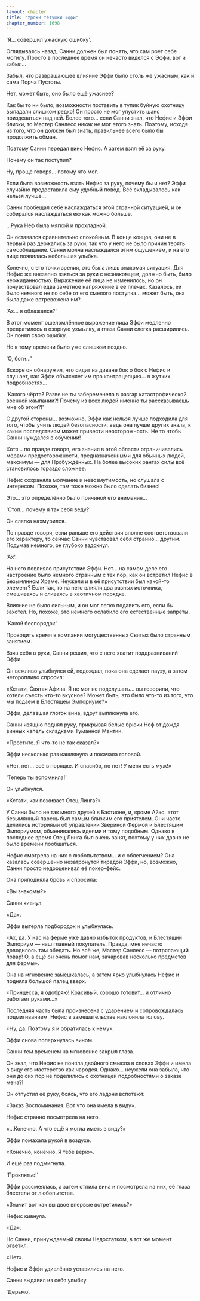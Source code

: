 ```yaml
---
layout: chapter
title: "Уроки тётушки Эффи"
chapter_number: 1698
---
```




'Я... совершил ужасную ошибку'.

Оглядываясь назад, Санни должен был понять, что сам роет себе могилу. Просто в последнее время он нечасто виделся с Эффи, вот и забыл...

Забыл, что развращающее влияние Эффи было столь же ужасным, как и сама Порча Пустоты.

Нет, может быть, оно было ещё ужаснее?

Как бы то ни было, возможности поставить в тупик буйную охотницу выпадали слишком редко! Он просто не мог упустить шанс поиздеваться над ней. Более того... если Санни знал, что Нефис и Эффи близки, то Мастер Санлесс никак не мог этого знать. Поэтому, исходя из того, что он должен был знать, правильнее всего было бы продолжить обман.

Поэтому Санни передал вино Нефис. А затем взял её за руку.

Почему он так поступил?

Ну, проще говоря... потому что мог.

Если была возможность взять Нефис за руку, почему бы и нет? Эффи случайно предоставила ему удобный повод. Всё складывалось как нельзя лучше...

Санни пообещал себе наслаждаться этой странной ситуацией, и он собирался наслаждаться ею как можно больше.

...Рука Неф была мягкой и прохладной.

Он оставался сравнительно спокойным. В конце концов, они не в первый раз держались за руки, так что у него не было причин терять самообладание. Санни молча наслаждался этим ощущением, и на его лице появилась небольшая улыбка.

Конечно, с его точки зрения, это была лишь знакомая ситуация. Для Нефис же внезапно взяться за руки с незнакомцем, должно быть, было неожиданностью. Выражение её лица не изменилось, но он почувствовал едва заметное напряжение в её плечах. Казалось, ей было немного не по себе от его смелого поступка... может быть, она была даже встревожена им?

'Ах... я облажался?'

В этот момент ошеломлённое выражение лица Эффи медленно превратилось в озорную ухмылку, а глаза Санни слегка расширились. Он понял свою ошибку.

Но к тому времени было уже слишком поздно.

'О, боги...'

Вскоре он обнаружил, что сидит на диване бок о бок с Нефис и слушает, как Эффи объясняет им про контрацепцию... в жутких подробностях...

'Какого чёрта? Разве не ты забеременела в разгар катастрофической военной кампании?! Почему из всех людей именно ты рассказываешь мне об этом?!'

С другой стороны... возможно, Эффи как нельзя лучше подходила для того, чтобы учить людей безопасности, ведь она лучше других знала, к каким последствиям может привести неосторожность. Не то чтобы Санни нуждался в обучении!

Хотя... по правде говоря, его знания в этой области ограничивались мерами предосторожности, предназначенными для обычных людей, максимум — для Пробуждённых. На более высоких рангах силы всё становилось гораздо сложнее.

Нефис сохраняла молчание и невозмутимость, но слушала с интересом. Похоже, там тоже можно было сделать бизнес!

Это... это определённо было причиной его внимания...

'Стоп... почему я так себя веду?'

Он слегка нахмурился.

По правде говоря, если раньше его действия вполне соответствовали его характеру, то сейчас Санни чувствовал себя странно... другим. Подумав немного, он глубоко вздохнул.

'Ах'.

На него повлияло присутствие Эффи. Нет... на самом деле его настроение было немного странным с тех пор, как он встретил Нефис в Безымянном Храме. Неужели и в её присутствии был какой-то элемент? Если так, то на него влияли два разных источника, смешиваясь и сливаясь в хаотичном порядке.

Влияние не было сильным, и он мог легко подавить его, если бы захотел. Но, похоже, это немного ослабило его естественные запреты.

'Какой беспорядок'.

Проводить время в компании могущественных Святых было странным занятием.

Взяв себя в руки, Санни решил, что с него хватит поддразниваний Эффи.

Он вежливо улыбнулся ей, подождал, пока она сделает паузу, а затем неторопливо спросил:

«Кстати, Святая Афина. Я не мог не подслушать... вы говорили, что хотели съесть что-то вкусное? Может быть, это было что-то из того, что мы подаём в Блестящем Эмпориуме?»

Эффи, делавшая глоток вина, вдруг выплюнула его.

Санни изящно поднял руку, прикрывая белые брюки Неф от дождя винных капель складками Туманной Мантии.

«Простите. Я что-то не так сказал?»

Эффи несколько раз кашлянула и покачала головой.

«Нет, нет... всё в порядке. И спасибо, но нет! У меня есть муж!»

'Теперь ты вспомнила!'

Он улыбнулся.

«Кстати, как поживает Отец Линга?»

У Санни было не так много друзей в Бастионе, и, кроме Айко, этот безымянный парень был самым близким его приятелем. Они часто делились историями об управлении Звериной Фермой и Блестящим Эмпориумом, обменивались идеями и тому подобным. Однако в последнее время Отец Линга был очень занят, поэтому у них давно не было времени пообщаться.

Нефис смотрела на них с любопытством... и с облегчением? Она казалась совершенно незатронутой тирадой Эффи, но, возможно, Санни просто недооценивал её покер-фейс.

Она приподняла бровь и спросила:

«Вы знакомы?»

Санни кивнул.

«Да».

Эффи вытерла подбородок и улыбнулась.

«Ах, да. У нас на ферме уже давно избыток продуктов, и Блестящий Эмпориум — наш главный покупатель. Правда, мне нечасто доводилось там обедать. Но всё же, Мастер Санлесс — потрясающий повар! О, а ещё он очень помог нам, зачаровав несколько предметов для фермы».

Она на мгновение замешкалась, а затем ярко улыбнулась Нефис и подняла большой палец вверх.

«Принцесса, я одобряю! Красивый, хорошо готовит... и отлично работает руками...»

Последняя часть была произнесена с ударением и сопровождалась подмигиванием. Нефис в замешательстве наклонила голову.

«Ну, да. Поэтому я и обратилась к нему».

Эффи снова поперхнулась вином.

Санни тем временем на мгновение закрыл глаза.

Он знал, что Нефис не поняла двойного смысла в словах Эффи и имела в виду его мастерство как чародея. Однако... неужели она забыла, что они до сих пор не поделились с охотницей подробностями о заказе меча?!

Он отпустил её руку, боясь, что его ладони вспотеют.

«Заказ Воспоминания. Вот что она имела в виду».

Нефис странно посмотрела на него.

«...Конечно. А что ещё я могла иметь в виду?»

Эффи помахала рукой в воздухе.

«Конечно, конечно. Я тебе верю».

И ещё раз подмигнула.

'Проклятье!'

Эффи рассмеялась, а затем отпила вина и посмотрела на них, её глаза блестели от любопытства.

«Значит вот как вы двое впервые встретились?»

Нефис кивнула.

«Да».

Но Санни, принуждаемый своим Недостатком, в тот же момент ответил:

«Нет».

Нефис и Эффи удивлённо уставились на него.

Санни выдавил из себя улыбку.

'Дерьмо'.

